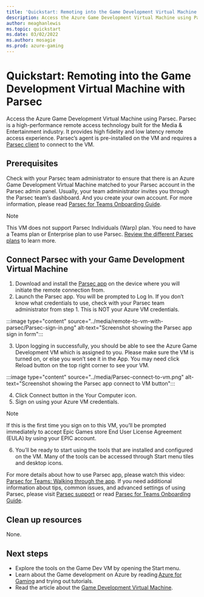 ```yaml
---
title: 'Quickstart: Remoting into the Game Development Virtual Machine with Parsec' 
description: Access the Azure Game Development Virtual Machine using Parsec.
author: meaghanlewis
ms.topic: quickstart
ms.date: 03/02/2022
ms.author: mosagie
ms.prod: azure-gaming
---
```


# Quickstart: Remoting into the Game Development Virtual Machine with Parsec

Access the Azure Game Development Virtual Machine using Parsec. Parsec is a high-performance remote access technology built for the Media & Entertainment industry. It provides high fidelity and low latency remote access experience. Parsec’s agent is pre-installed on the VM and requires a [Parsec client](https://parsec.app/downloads) to connect to the VM.

## Prerequisites

Check with your Parsec team administrator to ensure that there is an Azure Game Development Virtual Machine matched to your Parsec account in the Parsec admin panel. Usually, your team administrator invites you through the Parsec team’s dashboard. And you create your own account. For more information, please read [Parsec for Teams Onboarding Guide](https://pages.parsec.app/hubfs/AWS%20AMI%20marketplace/Parsec%20for%20Teams%20Onboarding%20Guide.pdf).

> [!NOTE]
> This VM does not support Parsec Individuals (Warp) plan. You need to have a Teams plan or Enterprise plan to use Parsec. [Review the different Parsec plans](https://parsec.app/pricing) to learn more.

## Connect Parsec with your Game Development Virtual Machine

1. Download and install the [Parsec app](https://parsec.app/downloads) on the device where you will initiate the remote connection from.
2. Launch the Parsec app. You will be prompted to Log In. If you don’t know what credentials to use, check with your Parsec team administrator from step 1. This is NOT your Azure VM credentials.

:::image type="content" source="../media/remote-to-vm-with-parsec/Parsec-sign-in.png" alt-text="Screenshot showing the Parsec app sign in form":::

3. Upon logging in successfully, you should be able to see the Azure Game Development VM which is assigned to you. Please make sure the VM is turned on, or else you won’t see it in the App. You may need click Reload button on the top right corner to see your VM.

:::image type="content" source="../media/Parsec-connect-to-vm.png" alt-text="Screenshot showing the Parsec app connect to VM button":::

4. Click Connect button in the Your Computer icon.
5. Sign on using your Azure VM credentials.

> [!NOTE]
> If this is the first time you sign on to this VM, you’ll be prompted immediately to accept Epic Games store End User License Agreement (EULA) by using your EPIC account.

6. You’ll be ready to start using the tools that are installed and configured on the VM. Many of the tools can be accessed through Start menu tiles and desktop icons.

For more details about how to use Parsec app, please watch this video: [Parsec for Teams: Walking through the app](https://www.youtube.com/watch?v=OaMl_p64zak). If you need additional information about tips, common issues, and advanced settings of using Parsec, please visit [Parsec support](https://support.parsec.app) or read [Parsec for Teams Onboarding Guide](https://pages.parsec.app/hubfs/AWS%20AMI%20marketplace/Parsec%20for%20Teams%20Onboarding%20Guide.pdf).  

## Clean up resources

None.

## Next steps

- Explore the tools on the Game Dev VM by opening the Start menu.
- Learn about the Game development on Azure by reading [Azure for Gaming](/gaming/azure/) and trying out tutorials.
- Read the article about the [Game Development Virtual Machine](./overview.md).
